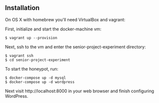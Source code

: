 Installation
------------
On OS X with homebrew you'll need VirtualBox and vagrant:

First, initialize and start the docker-machine vm:
```
$ vagrant up --provision
```

Next, ssh to the vm and enter the senior-project-experiment directory:
```
$ vagrant ssh
$ cd senior-project-experiment
```

To start the honeypot, run:
```
$ docker-compose up -d mysql
$ docker-compose up -d wordpress
```

Next visit http://localhost:8000 in your web browser and finish configuring
WordPress.
